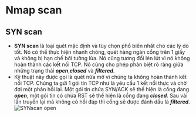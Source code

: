 # Nmap scan

## SYN scan

 * **SYN scan** là loại quét mặc định và tùy chọn phổ biến nhất cho các lý do tốt. Nó có thể thực hiện nhanh chóng, quét hàng ngàn cổng trên 1 giấy và không bị hạn chế bởi tường lửa. Nó cũng tương đối lén lút vì nó không hoàn thành các kết nối TCP. Nó cũng cho phép phân biệt rõ ràng giữa những trạng thái ***open***,***closed*** và ***filtered***.
  * Kỹ thuật này được gọi là quét nửa mở vì chúng ta không hoàn thành kết nối TCP. Chúng ta gửi 1 gói tin TCP như là yêu cầu 1 kết nối thực và chờ đợi một phản hồi lại. Một gói tin chứa SYN/ACK sẽ thể hiện là cổng đang ***open***, một gói tin có chứa RST sẽ thể hiện là cổng đang ***closed***. Sau vài lần truyền lại mà không có hồi đáp thì cổng sẽ được đánh dấu là ***filtered***. 
![SYNscan open](http://imgur.com/ifSO6YW)
